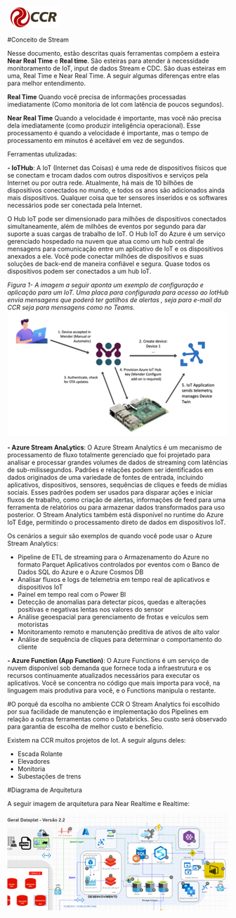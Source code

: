**![Logo-grupo-ccr-Editado-v3.png](/.attachments/Logo-grupo-ccr-Editado-v3-818fcbce-2d28-4401-a3bf-e95133ab7c0d.png)**


#Conceito de Stream

Nesse documento, estão descritas quais ferramentas compõem a esteira **Near Real Time** e **Real time**.  São esteiras para atender à necessidade monitoramento de IoT, input de dados Stream e CDC. São duas esteiras em uma, Real Time e Near Real Time.  A seguir algumas diferenças entre elas para melhor entendimento.

**Real Time** 
Quando você precisa de informações processadas imediatamente (Como monitoria de Iot com latência de poucos segundos). 

**Near Real Time**
Quando a velocidade é importante, mas você não precisa dela imediatamente (como produzir inteligência operacional). Esse processamento é quando a velocidade é importante, mas o tempo de processamento em minutos é aceitável em vez de segundos.

Ferramentas utulizadas:

**- IoTHub**: A IoT (Internet das Coisas) é uma rede de dispositivos físicos que se conectam e trocam dados com outros dispositivos e serviços pela Internet ou por outra rede. Atualmente, há mais de 10 bilhões de dispositivos conectados no mundo, e todos os anos são adicionados ainda mais dispositivos. Qualquer coisa que ter sensores inseridos e os softwares necessários pode ser conectada pela Internet.

O Hub IoT pode ser dimensionado para milhões de dispositivos conectados simultaneamente, além de milhões de eventos por segundo para dar suporte a suas cargas de trabalho de IoT.
O Hub IoT do Azure é um serviço gerenciado hospedado na nuvem que atua como um hub central de mensagens para comunicação entre um aplicativo de IoT e os dispositivos anexados a ele. Você pode conectar milhões de dispositivos e suas soluções de back-end de maneira confiável e segura. Quase todos os dispositivos podem ser conectados a um hub IoT.

_Figura 1- A imagem a seguir aponta um exemplo de configuração e aplicação para um IoT. Uma placa para configurada para acesso ao IotHub envia mensagens que poderá ter gatilhos de alertas , seja para e-mail da CCR seja para mensagens como no Teams._
![image_0.png](/.attachments/image_0-457304ce-8668-411b-9625-5c63a0258885.png)

**- Azure Stream AnaLytics**: O Azure Stream Analytics é um mecanismo de processamento de fluxo totalmente gerenciado que foi projetado para analisar e processar grandes volumes de dados de streaming com latências de sub-milissegundos. Padrões e relações podem ser identificados em dados originados de uma variedade de fontes de entrada, incluindo aplicativos, dispositivos, sensores, sequências de cliques e feeds de mídias sociais. Esses padrões podem ser usados para disparar ações e iniciar fluxos de trabalho, como criação de alertas, informações de feed para uma ferramenta de relatórios ou para armazenar dados transformados para uso posterior. O Stream Analytics também está disponível no runtime do Azure IoT Edge, permitindo o processamento direto de dados em dispositivos IoT.

Os cenários a seguir são exemplos de quando você pode usar o Azure Stream Analytics:

- Pipeline de ETL de streaming para o Armazenamento do Azure no formato Parquet
Aplicativos controlados por eventos com o Banco de Dados SQL do Azure e o Azure Cosmos DB
- Analisar fluxos e logs de telemetria em tempo real de aplicativos e dispositivos IoT
- Painel em tempo real com o Power BI
- Detecção de anomalias para detectar picos, quedas e alterações positivas e negativas lentas nos valores do sensor
- Análise geoespacial para gerenciamento de frotas e veículos sem motoristas
- Monitoramento remoto e manutenção preditiva de ativos de alto valor
- Análise de sequência de cliques para determinar o comportamento do cliente

**- Azure Function (App Function)**: O Azure Functions é um serviço de nuvem disponível sob demanda que fornece toda a infraestrutura e os recursos continuamente atualizados necessários para executar os aplicativos. Você se concentra no código que mais importa para você, na linguagem mais produtiva para você, e o Functions manipula o restante.

#O porquê da escolha no ambiente CCR
O Stream Analytics foi escolhido por sua facilidade de manutenção e implementação dos Pipelines em relação a outras ferramentas como o Databricks. Seu custo será observado para garantia de escolha de melhor custo e benefício. 

Existem na CCR muitos projetos de Iot. A seguir alguns deles:

- Escada Rolante
- Elevadores
- Monitoria 
- Subestações de trens

#Diagrama de Arquitetura

A seguir imagem de arquitetura para Near Realtime e Realtime:

![image.png](/.attachments/image-0f4c9bee-9db0-43a5-a4d3-6b6fa5e7e1ec.png)